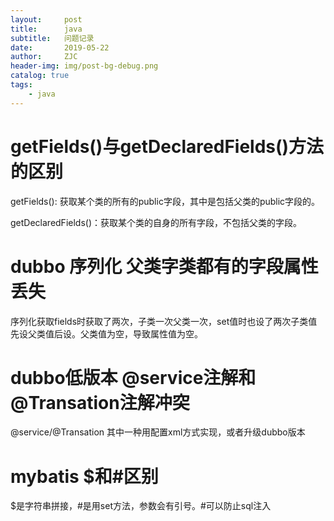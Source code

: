 ```yaml
---
layout:     post
title:      java
subtitle:   问题记录
date:       2019-05-22
author:     ZJC
header-img: img/post-bg-debug.png
catalog: true
tags:
    - java
---
```


# getFields()与getDeclaredFields()方法的区别

getFields(): 获取某个类的所有的public字段，其中是包括父类的public字段的。

getDeclaredFields()：获取某个类的自身的所有字段，不包括父类的字段。

# dubbo 序列化 父类字类都有的字段属性丢失

序列化获取fields时获取了两次，子类一次父类一次，set值时也设了两次子类值先设父类值后设。父类值为空，导致属性值为空。

# dubbo低版本 @service注解和@Transation注解冲突

@service/@Transation 其中一种用配置xml方式实现，或者升级dubbo版本

# mybatis $和#区别

$是字符串拼接，#是用set方法，参数会有引号。#可以防止sql注入